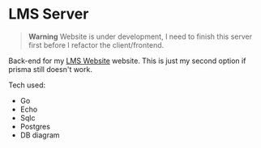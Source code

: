 # LMS Server

> **Warning**
> Website is under development, I need to finish this server first before I refactor the client/frontend.

Back-end for my [LMS Website](https://class-management.vercel.app)  website. This is just my second option if prisma still doesn't work.

Tech used:
- Go
- Echo
- Sqlc
- Postgres
- DB diagram